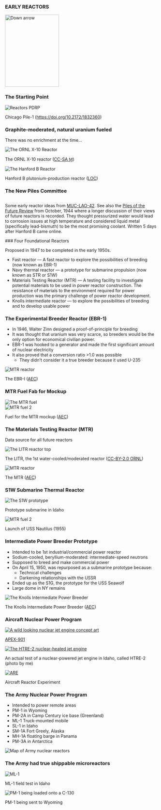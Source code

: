 <section>
  <section>
    <h3 class="r-fit-text">EARLY REACTORS</h3>
    <aside class="notes"></aside>
    <img
      class="r-frame"
      style="background: rgba(255, 255, 255, 0.1)"
      width="178"
      height="238"
      data-src="/img-slide/arrow.png"
      alt="Down arrow"
    />
  </section>
  <section>
    <h3>The Starting Point</h3>
    <img
      title="Reactors PDRP"
      class="r-stretch"
      data-src="/img/cp1-lithograph-nsrc.jpg"
    />
    <p class="small">
      Chicago Pile-1 (<a href="https://doi.org/10.2172/1832360"
        >https://doi.org/10.2172/1832360</a
      >)
    </p>
    <aside class="notes"></aside>
  </section>

  <section>
    <h3>Graphite-moderated, natural uranium fueled</h3>
    <p>There was no enrichment at the time...</p>
    <div class="row">
      <div class="col-6">
        <img
          title="The ORNL X-10 Reactor"
          class="img img-fluid"
          data-src="/img/x-10.jpg"
        />
        <p class="small">
          The ORNL X-10 reactor (<a
            href="https://en.wikipedia.org/wiki/X-10_Graphite_Reactor#/media/File:X-10_Reactor_05.jpg"
            >CC-SA Ɱ</a
          >)
        </p>
      </div>
      <div class="col-6">
        <img
          title="The Hanford B Reactor"
          class="img img-fluid"
          data-src="/img/building_b_reactor.jpg"
        />
        <p class="small">
          Hanford B plutonium-production reactor (<a
            href="https://www.loc.gov/resource/hhh.wa0703.photos/?sp=7&st=image"
            >LOC</a
          >)
        </p>
      </div>
    </div>
    <aside class="notes"></aside>
  </section>

  <section>
    <h3>The New Piles Committee</h3>
    <img class="r-stretch" data-src="/img/new-piles-committee-reactors.png" />
    <p class="small">
      Some early reactor ideas from
      <a href="https://technicalreports.ornl.gov/1944/3445605702870.pdf"
        >MUC-LAO-42</a
      >. See also the
      <a href="https://technicalreports.ornl.gov/1944/3445605715063.pdf"
        >Piles of the Future Review</a
      >
      from October, 1944 where a longer discussion of their views of future
      reactors is recorded. They thought pressurized water would lead to
      corrosion issues at high temperature and considered liquid metal
      (specifically lead-bismuth) to be the most promising coolant. Written 5
      days after Hanford B came online.
    </p>
    <aside class="notes"></aside>
  </section>

<section markdown="1">
### Four Foundational Reactors

Proposed in 1947 to be completed in the early 1950s.

- Fast reactor — A fast reactor to explore the possibilities of breeding (now known as EBR-1)
- Navy thermal reactor — a prototype for submarine propulsion (now known as STR or S1W)
- Materials Testing Reactor (MTR) — A testing facility to investigate potential materials
  to be used in power reactor construction. The resistance of materials to the environment
  required for power production was the primary challenge of power reactor development.
- Knolls intermediate reactor — to explore the possibilities of breeding and to develop usable
  power

<aside class="notes"></aside>
</section>

  <section>
    <h3>The Experimental Breeder Reactor (EBR-1)</h3>
    <div class="row">
      <div class="col-8" markdown="1">

- In 1946, Walter Zinn designed a proof-of-principle for breeding
- It was thought that uranium was very scarce, so breeders would be the only option for economical civilian power.
- EBR-1 was hooked to a generator and made the first significant amount of nuclear electricity
- It also proved that a conversion ratio >1.0 was possible
  - They didn't consider it a true breeder because it used U-235

</div>
      <div class="col-4">
        <img
          title="MTR reactor"
          class="img img-fluid"
          data-src="/img-slide/ebr1-side-view.jpg"
        />
        <p class="small">
          The EBR-I (<a
            href="https://doi.org/10.2172/1819689"
            >AEC</a
          >)
        </p>
      </div>
    </div>
    <aside class="notes"></aside>
  </section>

  <section>
    <h3>MTR Fuel Fab for Mockup</h3>
    <div class="row">
      <div class="col-6">
        <img class="img img-fluid" data-src="/img-slide/mtr-fuel-1.jpg" alt="The MTR fuel"/>
      </div>
      <div class="col-6">
        <img
          class="img img-fluid"
          title="MTR fuel 2"
          data-src="/img-slide/mtr-fuel-2.jpg"
        />
      </div>
    </div>
    <p class="small">Fuel for the MTR mockup (<a
    href="https://doi.org/10.2172/4346760">AEC</a>)</p> 
    <aside class="notes"></aside>
  </section>

  <section>
    <h3>The Materials Testing Reactor (MTR)</h3>
    <p>Data source for all future reactors</p>
    <div class="row">
      <div class="col-6">
<img class="img img-fluid p-0 m-0" 
data-src="/img/litr_top.jpg" alt="The LITR reactor top"/>
<p class="small">The LITR, the 1st
water-cooled/moderated reactor (<a
href="https://www.flickr.com/photos/oakridgelab/45752034864">CC-BY-2.0
ORNL</a>)</p> 
      </div>
      <div class="col-6">
        <img
          title="MTR reactor"
          class="img img-fluid p-0 m-0"
          data-src="/img-slide/mtr-floor.jpg"
        />
        <p class="small">
          The MTR (<a
            href="https://upload.wikimedia.org/wikipedia/commons/2/20/Materials_Testing_Reactor_MAIN_FLOOR.jpg"
            >AEC</a
          >)
        </p>
      </div>
    </div>
    <aside class="notes"></aside>
  </section>

  <section>
    <h3>S1W Submarine Thermal Reactor</h3>
    <div class="row">
      <div class="col-6">
        <img class="img img-fluid" data-src="/img-slide/s1w.jpg" alt="The S1W prototype"/>
        <p class="small">Prototype submarine in Idaho</p> 
      </div>
      <div class="col-6">
        <img
          class="img img-fluid"
          title="MTR fuel 2"
          data-src="/img/launch_of_nautilus.jpg"
        />
    <p class="small">Launch of USS Nautilus (1955)</p> 
      </div>
    </div>
    <aside class="notes"></aside>
  </section>

  <section>
    <h3>Intermediate Power Breeder Prototype</h3>
    <div class="row">
      <div class="col-8" markdown="1">

- Intended to be 1st industrial/commercial power reactor
- Sodium-cooled, beryllium-moderated: intermediate-speed neutrons
- Supposed to breed and make commercial power
- On April 15, 1950, was repurposed as a submarine prototype because:
  - Technical challenges
  - Darkening relationships with the USSR
- Ended up as the S1G, the prototype for the USS Seawolf
- Large dome in NY remains

</div>
      <div class="col-4">
        <img class="img img-fluid" data-src="/img-slide/sir-schematic-sm.jpg" alt="The Knolls Intermediate Power Breeder"/>
        <p class="small">The Knolls Intermediate Power Breeder (<a href="https://doi.org/10.2172/4351206">AEC</a>)</p> 
      </div>
    </div>
    <aside class="notes"></aside>
  </section>

  <section>
    <h3>Aircraft Nuclear Power Program</h3>
    <div class="row">
      <div class="col-4">
  <a href="/img/nuclear_rocket.jpg"><img class="img-fluid" 
  data-src="/img/nuclear_rocket_sm.jpg" alt="A wild looking nuclear jet engine concept art"/></a>
      <p class="small"><a
      href="https://www.osti.gov/biblio/1048124-comprehensive-technical-report-general-electric-direct-air-cycle-aircraft-nuclear-propulsion-program-program-summary-references">APEX-901</a></p>
          </div>
      <div class="col-4">
<a href="/img/HTRE-2.jpg"><img class="img-fluid" 
data-src="/img/HTRE-2-sm.jpg" alt="The HTRE-2 nuclear-heated jet engine"/></a>
<p class="small">An actual test of a nuclear-powered jet engine in Idaho, called HTRE-2 (photo by me)</p>
    </div>
      <div class="col-4">
<a href="/img/are.jpg"><img
data-src="/img/are.jpg" alt="ARE" class="img img-fluid center-block" ></a>
<p class="small">Aircraft Reactor Experiment</p>
      </div>
    </div>
    <aside class="notes"></aside>
  </section>

  <section>
    <h3>The Army Nuclear Power Program</h3>
    <div class="row">
      <div class="col-6" markdown="1">

- Intended to power remote areas
- PM-1 in Wyoming
- PM-2A in Camp Century ice base (Greenland)
- ML-1 Truck-mounted mobile
- SL-1 in Idaho
- SM-1A Fort Greely, Alaska
- MH-1A floating barge in Panama
- PM-3A in Antarctica

</div>
      <div class="col-6">
        <img class="img img-fluid" data-src="/img/anpp-map-crop.jpg" alt="Map of Army nuclear reactors"/>
      </div>
    </div>
    <aside class="notes"></aside>
  </section>

  <section>
    <h3>The Army had true shippable microreactors</h3>
    <div class="row">
      <div class="col-6">
        <img class="img img-fluid" data-src="/img/ml1.jpg" alt="ML-1"/>
        <p class="small">ML-1 field test in Idaho</p>
      </div>
      <div class="col-6">
        <img class="img img-fluid" data-src="/img/pm1/pm1-12.jpg" alt="PM-1 being loaded onto a C-130"/>
        <p class="small">PM-1 being sent to Wyoming</p>
      </div>
    </div>
    <aside class="notes"></aside>
  </section>
</section>
